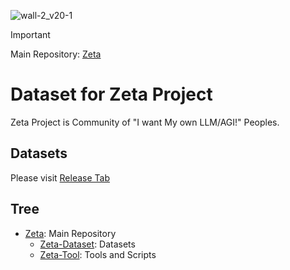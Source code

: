 ![wall-2_v20-1](https://github.com/user-attachments/assets/edb27cf9-8125-47d1-9b5f-1e79f067c8e8)

> [!IMPORTANT]
> Main Repository: [Zeta](https://github.com/DiamondGotCat/Zeta)

# Dataset for Zeta Project
Zeta Project is Community of "I want My own LLM/AGI!" Peoples.

## Datasets
Please visit [Release Tab](https://github.com/DiamondGotCat/Zeta-Dataset/releases)

## Tree
- [Zeta](https://github.com/DiamondGotCat/Zeta): Main Repository
    - [Zeta-Dataset](https://github.com/DiamondGotCat/Zeta-Dataset): Datasets
    - [Zeta-Tool](https://github.com/DiamondGotCat/Zeta-Tool): Tools and Scripts
